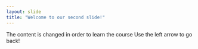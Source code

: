 ```yaml
---
layout: slide
title: "Welcome to our second slide!"
---
```

The content is changed in order to learn the course
Use the left arrow to go back!


